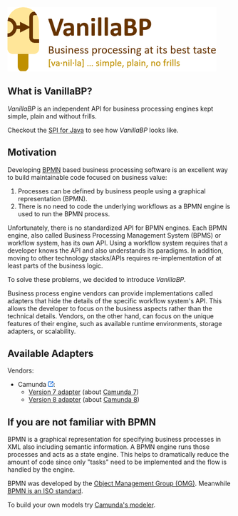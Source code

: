 ![VanillaBP](./vanillabp-headline.png)

## What is VanillaBP?

*VanillaBP* is an independent API for business processing engines kept simple, plain and without frills.

Checkout the [SPI for Java](https://github.com/vanillabp/spi-for-java) to see how *VanillaBP* looks like.

## Motivation

Developing [BPMN](#if-you-are-not-familiar-with-bpmn) based business processing software is an excellent way to build maintainable code focused on business value:

1. Processes can be defined by business people using a graphical representation (BPMN).
1. There is no need to code the underlying workflows as a BPMN engine is used to run the BPMN process.

Unfortunately, there is no standardized API for BPMN engines. Each BPMN engine, also called Business Processing Management System (BPMS) or workflow system, has its own API. Using a workflow system requires that a developer knows the API and also understands its paradigms. In addition, moving to other technology stacks/APIs requires re-implementation of at least parts of the business logic.

To solve these problems, we decided to introduce *VanillaBP*.

Business process engine vendors can provide implementations called adapters that hide the details of the specific workflow system's API. This allows the developer to focus on the business aspects rather than the technical details. Vendors, on the other hand, can focus on the unique features of their engine, such as available runtime environments, storage adapters, or scalability.

## Available Adapters

Vendors:

* Camunda [<img src="profile/external-link.png">](https://camunda.com):
    * [Version 7 adapter](https://github.com/Phactum/vanillabp-camunda7-adapter) (about [Camunda 7](https://docs.camunda.org))
    * [Version 8 adapter](https://github.com/Phactum/vanillabp-camunda8-adapter) (about [Camunda 8](https://docs.camunda.io))

## If you are not familiar with BPMN

BPMN is a graphical representation for specifying business processes in XML also including semantic information. A BPMN engine runs those processes and acts as a state engine. This helps to dramatically reduce the amount of code since only "tasks" need to be implemented and the flow is handled by the engine.

BPMN was developed by the [Object Management Group (OMG)](https://www.omg.org/bpmn/). Meanwhile [BPMN is an ISO standard](https://www.iso.org/standard/62652.html).

To build your own models try [Camunda's modeler](https://camunda.com/de/download/modeler/).